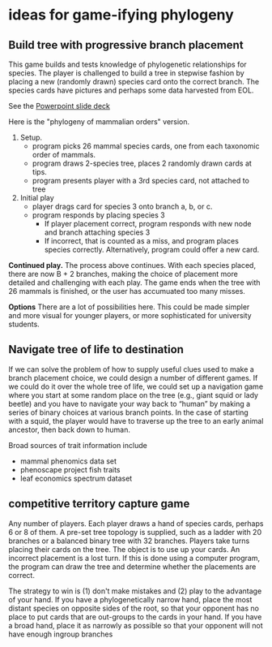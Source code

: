 # ideas for game-ifying phylogeny 

## Build tree with progressive branch placement

This game builds and tests knowledge of phylogenetic relationships for species.  The player is challenged to build a tree in stepwise fashion by placing a new (randomly drawn) species card onto the correct branch.  The species cards have pictures and perhaps some data harvested from EOL.  

See the [Powerpoint slide deck](https://www.dropbox.com/s/iye25wy7husagcj/phylogeny_game.pptx?dl=0) 

Here is the "phylogeny of mammalian orders" version.  

1. Setup.  
   * program picks 26 mammal species cards, one from each taxonomic order of mammals.  
   * program draws 2-species tree, places 2 randomly drawn cards at tips. 
   * program presents player with a 3rd species card, not attached to tree
1. Initial play
   * player drags card for species 3 onto branch a, b, or c.  
   * program responds by placing species 3
      * If player placement correct, program responds with new node and branch attaching species 3
      * If incorrect, that is counted as a miss, and program places species correctly.  Alternatively, program could offer a new card.  

**Continued play.**  The process above continues.  With each species placed, there are now B + 2 branches, making the choice of placement more detailed and challenging with each play.  The game ends when the tree with 26 mammals is finished, or the user has accumuated too many misses.  

**Options** There are a lot of possibilities here.  This could be made simpler and more visual for younger players, or more sophisticated for university students.  

## Navigate tree of life to destination

If we can solve the problem of how to supply useful clues used to make a branch placement choice, we could design a number of different games.  If we could do it over the whole tree of life, we could set up a navigation game where you start at some random place on the tree (e.g., giant squid or lady beetle) and you have to navigate your way back to “human” by making a series of binary choices at various branch points.  In the case of starting with a squid, the player would have to traverse up the tree to an early animal ancestor, then back down to human.  

Broad sources of trait information include 
* mammal phenomics data set 
* phenoscape project fish traits
* leaf economics spectrum dataset 

## competitive territory capture game

Any number of players.  Each player draws a hand of species cards, perhaps 6 or 8 of them.  A pre-set tree topology is supplied, such as a ladder with 20 branches or a balanced binary tree with 32 branches.  Players take turns placing their cards on the tree.  The object is to use up your cards.  An incorrect placement is a lost turn.  If this is done using a computer program, the program can draw the tree and determine whether the placements are correct.  

The strategy to win is (1) don't make mistakes and (2) play to the advantage of your hand.   If you have a phylogenetically narrow hand, place the most distant species on opposite sides of the root, so that your opponent has no place to put cards that are out-groups to the cards in your hand.  If you have a broad hand, place it as narrowly as possible so that your opponent will not have enough ingroup branches
